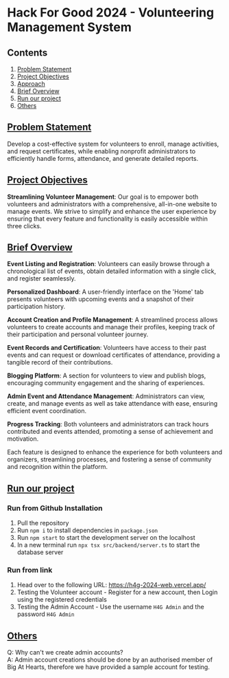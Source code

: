 # Hack For Good 2024 - Volunteering Management System 
## Contents
1. [Problem Statement](#problem-statement)
2. [Project Objectives](#project-objectives)
3. [Approach](#approach)
4. [Brief Overview](#brief-overview)
5. [Run our project](#project-run)
6. [Others](#project-others)
## [Problem Statement](#problem-statement)
Develop a cost-effective system for volunteers to enroll, manage activities, and request certificates, while enabling nonprofit administrators to efficiently handle forms, attendance, and generate detailed reports.

## [Project Objectives](#project-objectives)
**Streamlining Volunteer Management**:
Our goal is to empower both volunteers and administrators
with a comprehensive, all-in-one website to manage events. We
strive to simplify and enhance the user experience by ensuring
that every feature and functionality is easily accessible within
three clicks.

## [Brief Overview](#brief-overview)
**Event Listing and Registration**: Volunteers can easily browse through a chronological list of events, obtain detailed information with a single click, and register seamlessly.

**Personalized Dashboard**: A user-friendly interface on the 'Home' tab presents volunteers with upcoming events and a snapshot of their participation history.

**Account Creation and Profile Management**: A streamlined process allows volunteers to create accounts and manage their profiles, keeping track of their participation and personal volunteer journey.

**Event Records and Certification**: Volunteers have access to their past events and can request or download certificates of attendance, providing a tangible record of their contributions.

**Blogging Platform**: A section for volunteers to view and publish blogs, encouraging community engagement and the sharing of experiences.

**Admin Event and Attendance Management**: Administrators can view, create, and manage events as well as take attendance with ease, ensuring efficient event coordination.

**Progress Tracking**: Both volunteers and administrators can track hours contributed and events attended, promoting a sense of achievement and motivation.

Each feature is designed to enhance the experience for both volunteers and organizers, streamlining processes, and fostering a sense of community and recognition within the platform.

## [Run our project](#project-run)
### Run from Github Installation
1. Pull the repository
2. Run ```npm i``` to install dependencies in ```package.json``` <br> 
3. Run ```npm start``` to start the development server on the localhost<br>
4. In a new terminal run ```npx tsx src/backend/server.ts``` to start the database server
### Run from link
1. Head over to the following URL: https://h4g-2024-web.vercel.app/
2. Testing the Volunteer account - Register for a new account, then Login using the registered credentials
3. Testing the Admin Account - Use the username ```H4G Admin``` and the password ```H4G Admin```

## [Others](#project-others)
Q: Why can't we create admin accounts? <br>
A: Admin account creations should be done by an authorised member of Big At Hearts, therefore we have provided a sample account for testing.
